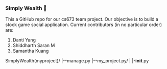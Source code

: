 ### Simply Wealth  👋

This a GitHub repo for our cs673 team project. Our objective is to build a stock game social application. 
Current contributors (in no particular order) are:

1. Danti Yang
2. Shiddharth Saran M
3. Samantha Kuang

<!--
**simplywealth/SimplyWealth** is a ✨ _special_ ✨ repository because its `README.md` (this file) appears on your GitHub profile.

Here are some ideas to get you started:

- 🔭 I’m currently working on ...
- 🌱 I’m currently learning ...
- 👯 I’m looking to collaborate on ...
- 🤔 I’m looking for help with ...
- 💬 Ask me about ...
- 📫 How to reach me: ...
- 😄 Pronouns: ...
- ⚡ Fun fact: ...
-->

SimplyWealth(myproject)/
|--manage.py
|--my_project.py/
|   |-__init__.py
